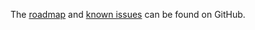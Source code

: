 The
[roadmap](https://github.com/OCA/rest-framework/issues?q=is%3Aopen+is%3Aissue+label%3Aenhancement)
and
[known issues](https://github.com/OCA/rest-framework/issues?q=is%3Aopen+is%3Aissue+label%3Abug)
can be found on GitHub.
